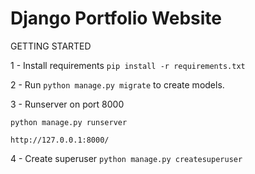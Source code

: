 # Django Portfolio Website

GETTING STARTED

1 - Install requirements
  ``pip install -r requirements.txt``
 
2 - Run ``python manage.py migrate`` to create models.

3 - Runserver on port 8000

    python manage.py runserver
    
    http://127.0.0.1:8000/
    
4 - Create superuser
    ``python manage.py createsuperuser``
    
